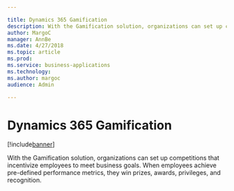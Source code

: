 ```yaml
---

title: Dynamics 365 Gamification
description: With the Gamification solution, organizations can set up competitions that incentivize employees to meet business goals.
author: MargoC
manager: AnnBe
ms.date: 4/27/2018
ms.topic: article
ms.prod: 
ms.service: business-applications
ms.technology: 
ms.author: margoc
audience: Admin

---
```

#  Dynamics 365 Gamification 




[!include[banner](../../../includes/banner.md)]

With the Gamification solution, organizations can set up competitions that
incentivize employees to meet business goals. When employees achieve pre-defined
performance metrics, they win prizes, awards, privileges, and recognition.
